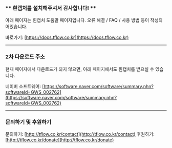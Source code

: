 ### ** 흰캡처를 설치해주셔서 감사합니다! **

아래 페이지는 흰캡처 도움말 페이지입니다. 오류 해결 / FAQ / 사용 방법 등이 작성되어있습니다.

바로가기: [https://docs.tflow.co.kr](https://docs.tflow.co.kr)

---

### 2차 다운로드 주소

현재 페이지에서 다운로드가 되지 않으면, 아래 페이지에서도 흰캡처를 받으실 수 있습니다.

네이버 소프트웨어: [https://software.naver.com/software/summary.nhn?softwareId=GWS_002762](https://software.naver.com/software/summary.nhn?softwareId=GWS_002762)

---

### 문의하기 및 후원하기

문의하기: [http://tflow.co.kr/contact](http://tflow.co.kr/contact)
후원하기: [http://tflow.co.kr/donate](http://tflow.co.kr/donate)
